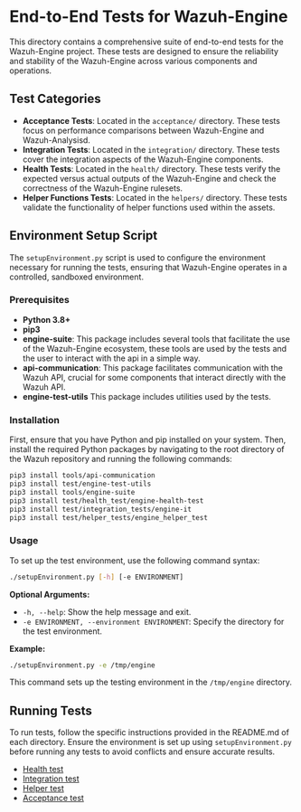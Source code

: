 # End-to-End Tests for Wazuh-Engine

This directory contains a comprehensive suite of end-to-end tests for the Wazuh-Engine project. These tests are designed to ensure the reliability and stability of the Wazuh-Engine across various components and operations.

## Test Categories

- **Acceptance Tests**: Located in the `acceptance/` directory. These tests focus on performance comparisons between Wazuh-Engine and Wazuh-Analysisd.
- **Integration Tests**: Located in the `integration/` directory. These tests cover the integration aspects of the Wazuh-Engine components.
- **Health Tests**: Located in the `health/` directory. These tests verify the expected versus actual outputs of the Wazuh-Engine and check the correctness of the Wazuh-Engine rulesets.
- **Helper Functions Tests**: Located in the `helpers/` directory. These tests validate the functionality of helper functions used within the assets.


## Environment Setup Script

The `setupEnvironment.py` script is used to configure the environment necessary for running the tests, ensuring that Wazuh-Engine operates in a controlled, sandboxed environment.

### Prerequisites

- **Python 3.8+**
- **pip3**
- **engine-suite**: This package includes several tools that facilitate the use of the Wazuh-Engine ecosystem, these tools are used by the tests and the user to interact with the api in a simple way.
- **api-communication**: This package facilitates communication with the Wazuh API, crucial for some components that interact directly with the Wazuh API.
- **engine-test-utils** This package includes utilities used by the tests.

### Installation

First, ensure that you have Python and pip installed on your system. Then, install the required Python packages by navigating to the root directory of the Wazuh repository and running the following commands:

```bash
pip3 install tools/api-communication
pip3 install test/engine-test-utils
pip3 install tools/engine-suite
pip3 install test/health_test/engine-health-test
pip3 install test/integration_tests/engine-it
pip3 install test/helper_tests/engine_helper_test
```

### Usage

To set up the test environment, use the following command syntax:

```bash
./setupEnvironment.py [-h] [-e ENVIRONMENT]
```

**Optional Arguments:**

- `-h, --help`: Show the help message and exit.
- `-e ENVIRONMENT, --environment ENVIRONMENT`: Specify the directory for the test environment.

**Example:**

```bash
./setupEnvironment.py -e /tmp/engine
```

This command sets up the testing environment in the `/tmp/engine` directory.

## Running Tests

To run tests, follow the specific instructions provided in the README.md of each directory. Ensure the environment is set up using `setupEnvironment.py` before running any tests to avoid conflicts and ensure accurate results.

- [Health test](./health_test/README.md)
- [Integration test](./integration_tests/README.md)
- [Helper test](./helper_tests/README.md)
- [Acceptance test](./acceptance_test/README.md)
